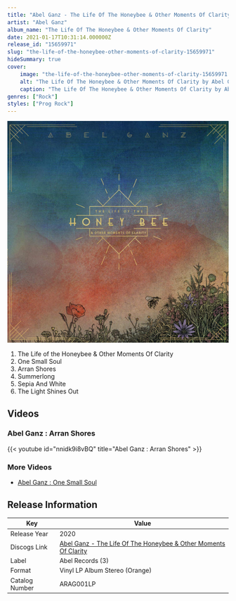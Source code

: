```yaml
---
title: "Abel Ganz - The Life Of The Honeybee & Other Moments Of Clarity"
artist: "Abel Ganz"
album_name: "The Life Of The Honeybee & Other Moments Of Clarity"
date: 2021-01-17T10:31:14.000000Z
release_id: "15659971"
slug: "the-life-of-the-honeybee-other-moments-of-clarity-15659971"
hideSummary: true
cover:
    image: "the-life-of-the-honeybee-other-moments-of-clarity-15659971.jpg"
    alt: "The Life Of The Honeybee & Other Moments Of Clarity by Abel Ganz"
    caption: "The Life Of The Honeybee & Other Moments Of Clarity by Abel Ganz"
genres: ["Rock"]
styles: ["Prog Rock"]
---
```


![The Life Of The Honeybee & Other Moments Of Clarity by Abel Ganz](the-life-of-the-honeybee-other-moments-of-clarity-15659971.jpg)

<!-- section break -->

1. The Life of the Honeybee & Other Moments Of Clarity
2. One Small Soul
3. Arran Shores
4. Summerlong
5. Sepia And White
6. The Light Shines Out

<!-- section break -->




## Videos
### Abel Ganz : Arran Shores
{{< youtube id="nnidk9i8vBQ" title="Abel Ganz : Arran Shores" >}}<br>

### More Videos

- [Abel Ganz : One Small Soul](https://www.youtube.com/watch?v=81h_ZOnPxrY)


## Release Information
|  Key           | Value                                                |
| ---------------| ---------------------------------------------------- |
| Release Year   | 2020                                   |
| Discogs Link   | [Abel Ganz - The Life Of The Honeybee & Other Moments Of Clarity](https://www.discogs.com/release/15659971-Abel-Ganz-The-Life-Of-The-Honeybee-Other-Moments-Of-Clarity) |
| Label          | Abel Records (3) |
| Format         | Vinyl LP Album Stereo (Orange) |
| Catalog Number | ARAG001LP |
